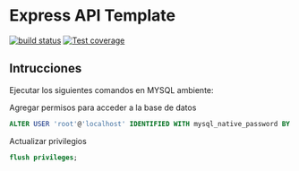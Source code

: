 # Express API Template

<!-- [![NPM version][npm-image]][npm-url] -->
[![build status][ci-image]][ci-url]
[![Test coverage][codecov-image]][codecov-url]
<!-- [![npm download][download-image]][download-url] -->

## Intrucciones

Ejecutar los siguientes comandos en MYSQL ambiente:

Agregar permisos para acceder a la base de datos
```sql
ALTER USER 'root'@'localhost' IDENTIFIED WITH mysql_native_password BY 'password';
```

Actualizar privilegios
```sql
flush privileges;
```

[npm-image]: https://img.shields.io/npm/v/Express-API.svg
[npm-url]: https://www.npmjs.com/package/Express-API
[ci-image]: https://github.com/josoriom/Express-API/workflows/Node.js%20CI/badge.svg?branch=master
[ci-url]: https://github.com/josoriom/Express-API/actions?query=workflow%3A%22Node.js+CI%22
[codecov-image]: https://img.shields.io/codecov/c/github/josoriom/Express-API.svg
[codecov-url]: https://codecov.io/gh/josoriom/Express-API
[download-image]: https://img.shields.io/npm/dm/Express-API.svg
[download-url]: https://www.npmjs.com/package/Express-API